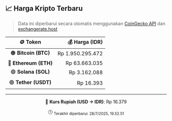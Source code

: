 

<!-- HARGA_KRIPTO -->
## 📈 Harga Kripto Terbaru

> Data ini diperbarui secara otomatis menggunakan [CoinGecko API](https://www.coingecko.com/) dan [exchangerate.host](https://exchangerate.host/)

<div align="center">

| 🪙 Token | 💰 Harga (IDR) |
|:------:|---------------:|
| 🟠 **Bitcoin (BTC)**   | Rp 1.950.295.472 |
| 🔵 **Ethereum (ETH)**  | Rp 63.663.035 |
| 🟣 **Solana (SOL)**    | Rp 3.162.088 |
| 🟢 **Tether (USDT)**   | Rp 16.393 |

---

💱 **Kurs Rupiah (USD → IDR)**: Rp 16.379

🕒 <sub>Terakhir diperbarui: 28/7/2025, 19.52.51</sub>

</div>
<!-- /HARGA_KRIPTO -->